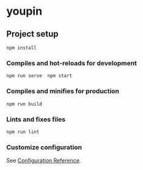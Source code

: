 # youpin

## Project setup
```
npm install
```

### Compiles and hot-reloads for development
```
npm run serve  npm start
```

### Compiles and minifies for production
```
npm run build
```

### Lints and fixes files
```
npm run lint
```

### Customize configuration
See [Configuration Reference](https://cli.vuejs.org/config/).
